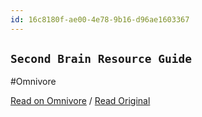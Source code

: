 ```yaml
---
id: 16c8180f-ae00-4e78-9b16-d96ae1603367
---
```


## `Second Brain Resource Guide`
#Omnivore

[Read on Omnivore](https://omnivore.app/me/second-brain-resource-guide-18f9e929153) / [Read Original](https://www.buildingasecondbrain.com/resources)


